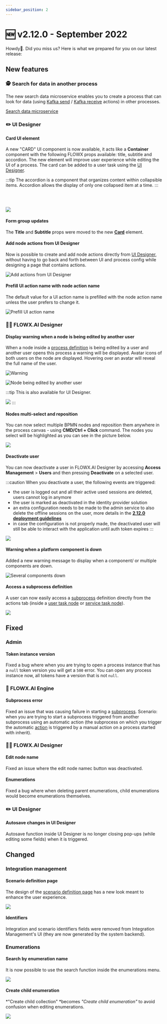```yaml
---
sidebar_position: 2
---
```


# 🆕 v2.12.0 - September 2022

Howdy:wave:. Did you miss us? Here is what we prepared for you on our latest release:

## **New features**

### 🕵️ Search for data in another process

The new search data microservice enables you to create a process that can look for data (using [Kafka send](../../../building-blocks/node/message-send-received-task-node#configuring-a-message-send-task-node) / [Kafka receive](../../../building-blocks/node/message-send-received-task-node#configuring-a-message-receive-task-node) actions) in other processes.

[Search data microservice](../../docs/platform-deep-dive/core-components/core-extensions/search-data-service)

### :pencil2: UI Designer

#### Card UI element

 A new "CARD" UI component is now available, it acts like a **Container** component with the following FLOWX props available: title, subtitle and accordion. The new element will improve user experience while editing the UI of a process.  The card can be added to a user task using the [UI Designer](../../docs/building-blocks/ui-designer).

:::tip
The accordion is a component that organizes content within collapsible items. Accordion allows the display of only one collapsed item at a time.
:::

<br></br>

![](../img/card_element1.gif)

#### Form group updates

The **Title** and **Subtitle** props were moved to the new [**Card**](#card-ui-element) element.

#### Add node actions from UI Designer

Now is possible to create and add node actions directly from [UI Designer](../../docs/building-blocks/ui-designer), without having to go back and forth between UI and process config while designing a page that contains actions.

![Add actions from UI Designer](../img/add_actions_from_UI.gif)

#### Prefill UI action name with node action name

The default value for a UI action name is prefilled with the node action name unless the user prefers to change it.

![Prefill UI action name](../img/prefill_UI_action_name.gif)

### 👩‍🏭 FLOWX.AI Designer

#### Display warning when a node is being edited by another user

When a node inside a [process definition](../../docs/building-blocks/process/process-definition) is being edited by a user and another user opens this process a warning will be displayed. Avatar icons of both users on the node are displayed. Hovering over an avatar will reveal the full name of the user.

![Warning](../img/node_being_edited.png)

![Node being edited by another user](../img/another_user.png)

:::tip
This is also available for UI Designer.

![](../img/UI_designer_multi_user.png)
:::

#### Nodes multi-select and reposition

You can now select multiple BPMN nodes and reposition them anywhere in the process canvas - using **CMD/Ctrl + Click** command. The nodes you select will be highlighted as you can see in the picture below.

![](../img/250_copy_paste.png)

#### Deactivate user

You can now deactivate a user in FLOWX.AI Designer by accessing **Access Management** > **Users** and then pressing **Deactivate** on a selected user.

:::caution
When you deactivate a user, the following events are triggered:
* the user is logged out and all their active used sessions are deleted, users cannot log in anymore
* the user is marked as deactivated in the identity provider solution 
* an extra configuration needs to be made to the admin service to also delete the offline sessions on the user, more details in the [**2.12.0 deployment guidelines**](deployment-guidelines-v2.12.0.md)
* in case the configuration is not properly made, the deactivated user will still be able to interact with the application until auth token expires
:::

![](../img/deactivate_user.png)

#### Warning when a platform component is down

Added a new warning message to display when a component/ or multiple components are down.

![Several components down](../img/components_down.png)

#### Access a subprocess definition

A user can now easily access a [subprocess](../../docs/building-blocks/process/subprocess) definition directly from the actions tab (inside a [user task node](../../docs/building-blocks/node/user-task-node) or [service task node](../../docs/building-blocks/node/task-node)).

![](../img/action_with_subprocess_action.png)

## **Fixed**

### Admin

#### Token instance version

Fixed a bug where when you are trying to open a process instance that has a `null` token version you will get a `500` error.  You can open any process instance now, all tokens have a version that is not `null`.

### :steam_locomotive: FLOWX.AI Engine

#### Subprocess error

Fixed an issue that was causing failure in starting a [subprocess](../../docs/building-blocks/process/subprocess). Scenario: when you are trying to start a subprocess triggered from another subprocess using an automatic action (the subprocess on which you trigger the automatic [action](../../docs/building-blocks/actions) is triggered by a manual action on a process started with inherit).

### 👩‍🏭 FLOWX.AI Designer

#### Edit node name

Fixed an issue where the edit node namec button was deactivated.

#### Enumerations

Fixed a bug where when deleting parent enumerations, child enumerations would become enumerations themselves.

### :pencil2: UI Designer

#### Autosave changes in UI Designer

Autosave function inside UI Designer is no longer closing pop-ups (while editing some fields) when it is triggered. 

## **Changed**

### Integration management

#### Scenario definition page

The design of the [scenario definition page](../../docs/platform-deep-dive/core-components/core-extensions/integration-management#adding-new-scenarios) has a new look meant to enhance the user experience.

![](../img/scenario_redesign.png)

#### Identifiers

Integration and scenario identifiers fields were removed from Integration Management's UI (they are now generated by the system backend).

### Enumerations 

#### Search by enumeration name

It is now possible to use the search function inside the enumerations menu.

![](../img/enumerations_search.png)

#### Create child enumeration

*"Create child collection" *becomes *"Create child enumeration"* to avoid confusion when editing enumerations.

![](../img/create_child_enum.png)





